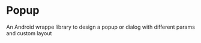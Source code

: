 # Popup
An Android wrappe library to design a popup or dialog with different params and custom layout 

